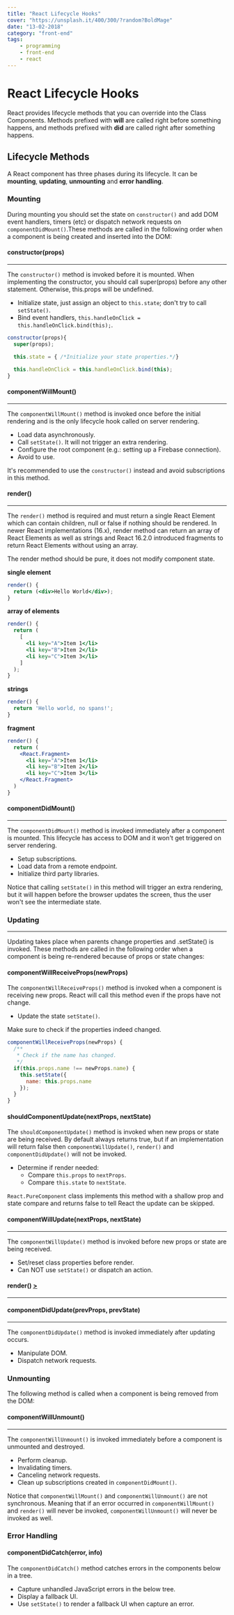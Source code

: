```yaml
---
title: "React Lifecycle Hooks"
cover: "https://unsplash.it/400/300/?random?BoldMage"
date: "13-02-2018"
category: "front-end"
tags:
    - programming
    - front-end
    - react
---
```


# React Lifecycle Hooks

React provides lifecycle methods that you can override into the Class Components. Methods prefixed with **will** are called right before something happens, and methods prefixed with **did** are called right after something happens.

## Lifecycle Methods

A React component has three phases during its lifecycle. It can be **mounting**, **updating**, **unmounting** and **error handling**.

### Mounting

During mounting you should set the state on ``constructor()`` and add DOM event handlers, timers (etc) or dispatch network requests on ``componentDidMount()``.These methods are called in the following order when a component is being created and inserted into the DOM:

#### constructor(props)
___
The ``constructor()`` method is invoked before it is mounted. When implementing the constructor, you should call super(props) before any other statement. Otherwise, this.props will be undefined.

* Initialize state, just assign an object to ``this.state``; don't try to call ``setState()``.
* Bind event handlers, ``this.handleOnClick = this.handleOnClick.bind(this);``.

```javascript
constructor(props){
  super(props);

  this.state = { /*Initialize your state properties.*/}

  this.handleOnClick = this.handleOnClick.bind(this);
}
```

#### componentWillMount()
___
The ``componentWillMount()`` method is invoked once before the initial rendering and is the only lifecycle hook called on server rendering.

* Load data asynchronously.
* Call ``setState()``. It will not trigger an extra rendering.
* Configure the root component (e.g.: setting up a Firebase connection).
* Avoid to use.

It's recommended to use the ``constructor()`` instead and avoid subscriptions in this method.

<a id="render"></a>

#### render()
___
The ``render()`` method is required and must return a single React Element which can contain children, null or false if nothing should be rendered. In newer React implementations (16.x), render method can return an array of React Elements as well as strings and React 16.2.0 introduced fragments to return React Elements without using an array.

The render method should be pure, it does not modify component state.

__single element__

```jsx
render() {
  return (<div>Hello World</div>);
}
```

__array of elements__

```jsx
render() {
  return (
    [
      <li key="A">Item 1</li>
      <li key="B">Item 2</li>
      <li key="C">Item 3</li>
    ]
  );
}
```

__strings__

```javascript
render() {
  return 'Hello world, no spans!';
}
```

__fragment__

```jsx
render() {
  return (
    <React.Fragment>
      <li key="A">Item 1</li>
      <li key="B">Item 2</li>
      <li key="C">Item 3</li>
    </React.Fragment>
  )
}
```


#### componentDidMount()
___
The ``componentDidMount()`` method is invoked immediately after a component is mounted. This lifecycle has access to DOM and it won't get triggered on server rendering.

* Setup subscriptions.
* Load data from a remote endpoint.
* Initialize third party libraries.

Notice that calling ``setState()`` in this method will trigger an extra rendering, but it will happen before the browser updates the screen, thus the user won't see the intermediate state.

### Updating
___

Updating takes place when parents change properties and .setState() is invoked. These methods are called in the following order when a component is being re-rendered because of props or state changes:

#### componentWillReceiveProps(newProps)

The ``componentWillReceiveProps()`` method is invoked when a component is receiving new props. React will call this method even if the props have not change.

* Update the state ``setState()``.

Make sure to check if the properties indeed changed.

```javascript
componentWillReceiveProps(newProps) {
  /**
   * Check if the name has changed. 
   */
  if(this.props.name !== newProps.name) {
    this.setState({
      name: this.props.name
    });
  }
}
```


#### shouldComponentUpdate(nextProps, nextState)

The ``shouldComponentUpdate()`` method is invoked when new props or state are being received. By default always returns true, but if an implementation will return false then ``componentWillUpdate()``, ``render()`` and ``componentDidUpdate()`` will not be invoked.

* Determine if render needed:
  * Compare ``this.props`` to ``nextProps``.
  * Compare ``this.state`` to ``nextState``.

``React.PureComponent`` class implements this method with a shallow prop and state compare and returns false to tell React the update can be skipped.


#### componentWillUpdate(nextProps, nextState)
___
The ``componentWillUpdate()`` method is invoked before new props or state are being received.

* Set/reset class properties before render.
* Can NOT use ``setState()`` or dispatch an action.

#### render() [>](#render)
___

#### componentDidUpdate(prevProps, prevState)
___
The ``componentDidUpdate()`` method is invoked immediately after updating occurs.

* Manipulate DOM.
* Dispatch network requests.

### Unmounting

The following method is called when a component is being removed from the DOM:

#### componentWillUnmount()
___
The ``componentWillUnmount()`` is invoked immediately before a component is unmounted and destroyed.

* Perform cleanup.
* Invalidating timers.
* Canceling network requests.
* Clean up subscriptions created in ``componentDidMount()``.

Notice that ``componentWillMount()`` and ``componentWillUnmount()`` are not synchronous. Meaning that if an error occurred in ``componentWillMount()`` and ``render()`` will never be invoked, ``componentWillUnmount()`` will never be invoked as well.

### Error Handling

#### componentDidCatch(error, info)
The ``componentDidCatch()`` method catches errors in the components below in a tree.

* Capture unhandled JavaScript errors in the below tree.
* Display a fallback UI.
* Use ``setState()`` to render a fallback UI when capture an error.